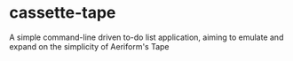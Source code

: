# cassette-tape
A simple command-line driven to-do list application, aiming to emulate and expand on the simplicity of Aeriform's Tape
